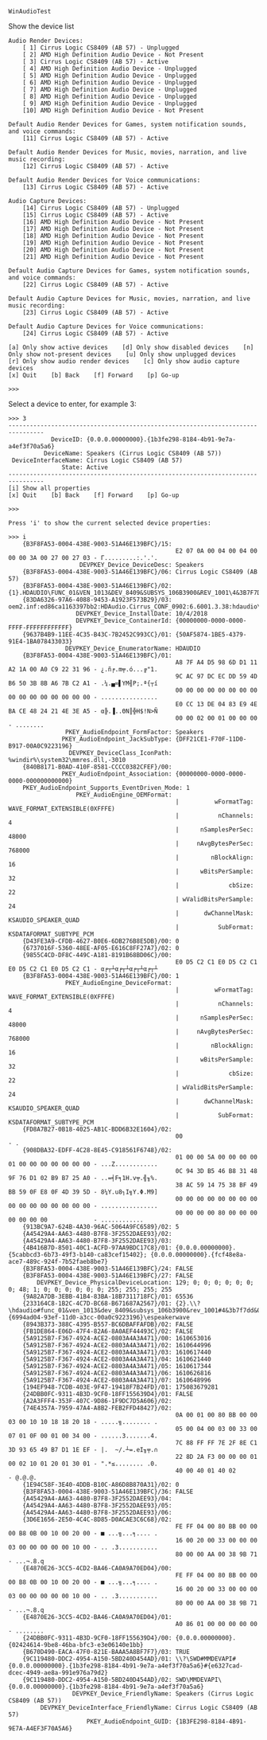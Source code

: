 ﻿```
WinAudioTest
```
Show the device list
```
Audio Render Devices:
    [ 1] Cirrus Logic CS8409 (AB 57) - Unplugged
    [ 2] AMD High Definition Audio Device - Not Present
    [ 3] Cirrus Logic CS8409 (AB 57) - Active
    [ 4] AMD High Definition Audio Device - Unplugged
    [ 5] AMD High Definition Audio Device - Unplugged
    [ 6] AMD High Definition Audio Device - Unplugged
    [ 7] AMD High Definition Audio Device - Unplugged
    [ 8] AMD High Definition Audio Device - Unplugged
    [ 9] AMD High Definition Audio Device - Unplugged
    [10] AMD High Definition Audio Device - Not Present

Default Audio Render Devices for Games, system notification sounds, and voice commands:
    [11] Cirrus Logic CS8409 (AB 57) - Active

Default Audio Render Devices for Music, movies, narration, and live music recording:
    [12] Cirrus Logic CS8409 (AB 57) - Active

Default Audio Render Devices for Voice communications:
    [13] Cirrus Logic CS8409 (AB 57) - Active

Audio Capture Devices:
    [14] Cirrus Logic CS8409 (AB 57) - Unplugged
    [15] Cirrus Logic CS8409 (AB 57) - Active
    [16] AMD High Definition Audio Device - Not Present
    [17] AMD High Definition Audio Device - Not Present
    [18] AMD High Definition Audio Device - Not Present
    [19] AMD High Definition Audio Device - Not Present
    [20] AMD High Definition Audio Device - Not Present
    [21] AMD High Definition Audio Device - Not Present

Default Audio Capture Devices for Games, system notification sounds, and voice commands:
    [22] Cirrus Logic CS8409 (AB 57) - Active

Default Audio Capture Devices for Music, movies, narration, and live music recording:
    [23] Cirrus Logic CS8409 (AB 57) - Active

Default Audio Capture Devices for Voice communications:
    [24] Cirrus Logic CS8409 (AB 57) - Active

[a] Only show active devices    [d] Only show disabled devices    [n] Only show not-present devices    [u] Only show unplugged devices
[r] Only show audio render devices    [c] Only show audio capture devices
[x] Quit    [b] Back    [f] Forward    [p] Go-up

>>>
```

Select a device to enter, for example 3:
```
>>> 3
--------------------------------------------------------------------------------
            DeviceID: {0.0.0.00000000}.{1b3fe298-8184-4b91-9e7a-a4ef3f70a5a6}
          DeviceName: Speakers (Cirrus Logic CS8409 (AB 57))
 DeviceInterfaceName: Cirrus Logic CS8409 (AB 57)
               State: Active
--------------------------------------------------------------------------------
[i] Show all properties
[x] Quit    [b] Back    [f] Forward    [p] Go-up

>>>
```

```
Press 'i' to show the current selected device properties:
```

```
>>> i
    {B3F8FA53-0004-438E-9003-51A46E139BFC}/15:
                                               E2 07 0A 00 04 00 04 00 00 00 3A 00 27 00 27 03 - Γ.........:.'.'.
                    DEVPKEY_Device_DeviceDesc: Speakers
    {B3F8FA53-0004-438E-9003-51A46E139BFC}/06: Cirrus Logic CS8409 (AB 57)
    {B3F8FA53-0004-438E-9003-51A46E139BFC}/02: {1}.HDAUDIO\FUNC_01&VEN_1013&DEV_8409&SUBSYS_106B3900&REV_1001\4&3B7F7DD&0&0001
    {83DA6326-97A6-4088-9453-A1923F573B29}/03: oem2.inf:ed86ca1163397bb2:HDAudio.Cirrus_CONF_0902:6.6001.3.38:hdaudio\func_01&ven_1013&dev_8409&subsys_106b3900
                   DEVPKEY_Device_InstallDate: 10/4/2018
                   DEVPKEY_Device_ContainerId: {00000000-0000-0000-FFFF-FFFFFFFFFFFF}
    {9637B4B9-11EE-4C35-B43C-7B2452C993CC}/01: {50AF5874-1BE5-4379-91E4-1BA078433033}
                DEVPKEY_Device_EnumeratorName: HDAUDIO
    {B3F8FA53-0004-438E-9003-51A46E139BFC}/01:
                                               A8 7F A4 D5 98 6D D1 11 A2 1A 00 A0 C9 22 31 96 - ¿.ñ╒.m╤.ó...╔"1.
                                               9C AC 97 DC EC DD 59 4D B6 50 3B 8B A6 7B C2 A1 - .¼.▄∞▌YM╢P;.ª{┬í
                                               00 00 00 00 00 00 00 00 00 00 00 00 00 00 00 00 - ................
                                               E0 CC 13 DE 04 83 E9 4E BA CE 48 24 21 4E 3E A5 - α╠.▐..ΘN║╬H$!N>Ñ
                                               00 00 02 00 01 00 00 00                         - ........
                PKEY_AudioEndpoint_FormFactor: Speakers
               PKEY_AudioEndpoint_JackSubType: {DFF21CE1-F70F-11D0-B917-00A0C9223196}
                 DEVPKEY_DeviceClass_IconPath: %windir%\system32\mmres.dll,-3010
    {840B8171-B0AD-410F-8581-CCCC0382CFEF}/00:
               PKEY_AudioEndpoint_Association: {00000000-0000-0000-0000-000000000000}
    PKEY_AudioEndpoint_Supports_EventDriven_Mode: 1
                   PKEY_AudioEngine_OEMFormat:
                                               |          wFormatTag: WAVE_FORMAT_EXTENSIBLE(0XFFFE)
                                               |           nChannels: 4
                                               |      nSamplesPerSec: 48000
                                               |     nAvgBytesPerSec: 768000
                                               |         nBlockAlign: 16
                                               |      wBitsPerSample: 32
                                               |              cbSize: 22
                                               | wValidBitsPerSample: 24
                                               |       dwChannelMask: KSAUDIO_SPEAKER_QUAD
                                               |           SubFormat: KSDATAFORMAT_SUBTYPE_PCM
    {D43FE3A9-CFDB-4627-B0E6-6DB276B8E5DB}/00: 0
    {6737016F-5360-48EE-AF05-E616C8FF27A7}/02: 0
    {9855C4CD-DF8C-449C-A181-8191B68BD06C}/00:
                                               E0 D5 C2 C1 E0 D5 C2 C1 E0 D5 C2 C1 E0 D5 C2 C1 - α╒┬┴α╒┬┴α╒┬┴α╒┬┴
    {B3F8FA53-0004-438E-9003-51A46E139BFC}/00: 1
                PKEY_AudioEngine_DeviceFormat:
                                               |          wFormatTag: WAVE_FORMAT_EXTENSIBLE(0XFFFE)
                                               |           nChannels: 4
                                               |      nSamplesPerSec: 48000
                                               |     nAvgBytesPerSec: 768000
                                               |         nBlockAlign: 16
                                               |      wBitsPerSample: 32
                                               |              cbSize: 22
                                               | wValidBitsPerSample: 24
                                               |       dwChannelMask: KSAUDIO_SPEAKER_QUAD
                                               |           SubFormat: KSDATAFORMAT_SUBTYPE_PCM
    {FD8A7B27-0B18-4025-AB1C-BDD6B32E1604}/02:
                                               00                                              - .
    {908DBA32-EDFF-4C28-8E45-C918561F6748}/02:
                                               01 00 00 5A 00 00 00 00 01 00 00 00 00 00 00 00 - ...Z............
                                               0C 94 3D B5 46 B8 31 48 9F 76 D1 02 B9 B7 25 A0 - ..=╡F╕1H.v╤.╣╖%.
                                               38 AC 59 14 75 38 BF 49 BB 59 0F E8 0F 4D 39 5D - 8¼Y.u8┐I╗Y.Φ.M9]
                                               00 00 00 00 00 00 00 00 00 00 00 00 00 00 00 00 - ................
                                               00 00 00 00 80 00 00 00 00 00 00 00             - ............
    {913BC9A7-624B-4A30-96AC-5064A9FC6589}/02: 5
    {A45429A4-AA63-4480-B7F8-3F2552DAEE93}/02:
    {A45429A4-AA63-4480-B7F8-3F2552DAEE93}/03:
    {4B416B7D-8501-40C1-ACFD-97AA9BDC17C8}/01: {0.0.0.00000000}.{5cabbcd3-6b73-49f3-b140-ca83cef15402}; {0.0.0.00000000}.{fcf48e8a-ace7-489c-924f-7b52faeb8be7}
    {B3F8FA53-0004-438E-9003-51A46E139BFC}/24: FALSE
    {B3F8FA53-0004-438E-9003-51A46E139BFC}/27: FALSE
        DEVPKEY_Device_PhysicalDeviceLocation: 129; 0; 0; 0; 0; 0; 0; 0; 48; 1; 0; 0; 0; 0; 0; 0; 255; 255; 255; 255
    {9A82A7DB-3EBB-41B4-83BA-18B7311718FC}/01: 65536
    {233164C8-1B2C-4C7D-BC68-B671687A2567}/01: {2}.\\?\hdaudio#func_01&ven_1013&dev_8409&subsys_106b3900&rev_1001#4&3b7f7dd&0&0001#{6994ad04-93ef-11d0-a3cc-00a0c9223196}\espeakerwave
    {8943B373-388C-4395-B557-BC6DBAFFAFDB}/02: FALSE
    {FB1DE864-E06D-47F4-82A6-8A0AEF44493C}/02: FALSE
    {5A9125B7-F367-4924-ACE2-0803A4A3A471}/00: 1610653016
    {5A9125B7-F367-4924-ACE2-0803A4A3A471}/02: 1610644996
    {5A9125B7-F367-4924-ACE2-0803A4A3A471}/03: 1610617440
    {5A9125B7-F367-4924-ACE2-0803A4A3A471}/04: 1610621440
    {5A9125B7-F367-4924-ACE2-0803A4A3A471}/05: 1610617344
    {5A9125B7-F367-4924-ACE2-0803A4A3A471}/06: 1610626816
    {5A9125B7-F367-4924-ACE2-0803A4A3A471}/07: 1610648996
    {194EF948-7CDB-403E-9F47-19418F7B24FD}/01: 175083679281
    {24DBB0FC-9311-4B3D-9CF0-18FF155639D4}/01: FALSE
    {A2A3FFF4-353F-407C-9D86-1F9DC7D5A606}/02:
    {74E4357A-7959-47A4-A8B2-FEB2FFD48427}/02:
                                               0A 00 01 00 80 BB 00 00 03 00 10 10 18 18 20 18 - .....╗........ .
                                               05 00 04 00 03 00 33 00 07 01 0F 00 01 00 34 00 - ......3.......4.
                                               7C 88 FF FF 7E 2F 8E C1 3D 93 65 49 B7 D1 1E EF - |.  ~/.┴=.eI╖╤.∩
                                               22 8D 2A F3 00 00 00 01 00 02 10 01 20 01 30 01 - ".*≤........ .0.
                                               40 00 40 01 40 02                               - @.@.@.
    {1E94C58F-3E40-4DDB-B10C-A86D8B870A31}/02: 0
    {B3F8FA53-0004-438E-9003-51A46E139BFC}/36: FALSE
    {A45429A4-AA63-4480-B7F8-3F2552DAEE93}/04:
    {A45429A4-AA63-4480-B7F8-3F2552DAEE93}/05:
    {A45429A4-AA63-4480-B7F8-3F2552DAEE93}/06:
    {3D6E1656-2E50-4C4C-8D85-D0ACAE3C6C68}/02:
                                               FE FF 04 00 80 BB 00 00 00 B8 0B 00 10 00 20 00 - ■ ...╗...╕.... .
                                               16 00 20 00 33 00 00 00 03 00 00 00 00 00 10 00 - .. .3...........
                                               80 00 00 AA 00 38 9B 71                         - ...¬.8.q
    {E4870E26-3CC5-4CD2-BA46-CA0A9A70ED04}/00:
                                               FE FF 04 00 80 BB 00 00 00 B8 0B 00 10 00 20 00 - ■ ...╗...╕.... .
                                               16 00 20 00 33 00 00 00 03 00 00 00 00 00 10 00 - .. .3...........
                                               80 00 00 AA 00 38 9B 71                         - ...¬.8.q
    {E4870E26-3CC5-4CD2-BA46-CA0A9A70ED04}/01:
                                               A0 86 01 00 00 00 00 00                         - ........
    {24DBB0FC-9311-4B3D-9CF0-18FF155639D4}/00: {0.0.0.00000000}.{02424614-9be8-46ba-bfc3-e3e06140e1bb}
    {B670D490-EACA-47F0-821E-BAAA5A8BF7F7}/03: TRUE
    {9C119480-DDC2-4954-A150-5BD240D454AD}/01: \\?\SWD#MMDEVAPI#{0.0.0.00000000}.{1b3fe298-8184-4b91-9e7a-a4ef3f70a5a6}#{e6327cad-dcec-4949-ae8a-991e976a79d2}
    {9C119480-DDC2-4954-A150-5BD240D454AD}/02: SWD\MMDEVAPI\{0.0.0.00000000}.{1b3fe298-8184-4b91-9e7a-a4ef3f70a5a6}
                  DEVPKEY_Device_FriendlyName: Speakers (Cirrus Logic CS8409 (AB 57))
         DEVPKEY_DeviceInterface_FriendlyName: Cirrus Logic CS8409 (AB 57)
                      PKEY_AudioEndpoint_GUID: {1B3FE298-8184-4B91-9E7A-A4EF3F70A5A6}

```